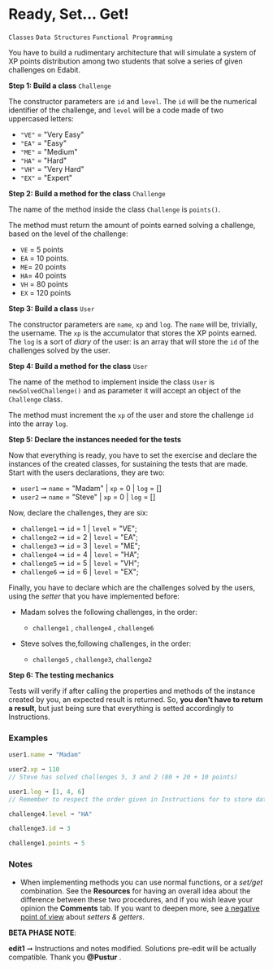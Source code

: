 # Ready, Set... Get!

`Classes` `Data Structures` `Functional Programming`

You have to build a rudimentary architecture that will simulate a system of XP points distribution among two students that solve a series of given challenges on Edabit.

**Step 1: Build a class** `Challenge`

The constructor parameters are `id` and `level`. The `id` will be the numerical identifier of the challenge, and `level` will be a code made of two uppercased letters:

- `"VE"` = "Very Easy"
- `"EA"` = "Easy"
- `"ME"` = "Medium"
- `"HA"` = "Hard"
- `"VH"` = "Very Hard"
- `"EX"` = "Expert"

**Step 2: Build a method for the class** `Challenge`

The name of the method inside the class `Challenge` is `points()`.

The method must return the amount of points earned solving a challenge, based on the level of the challenge:

- `VE` = 5 points
- `EA` = 10 points.
- `ME`= 20 points
- `HA`= 40 points
- `VH` = 80 points
- `EX` = 120 points

**Step 3: Build a class** `User`

The constructor parameters are `name`, `xp` and `log`. The `name` will be, trivially, the username. The `xp` is the accumulator that stores the XP points earned. The `log` is a sort of _diary_ of the user: is an array that will store the `id` of the challenges solved by the user.

**Step 4: Build a method for the class** `User`

The name of the method to implement inside the class `User` is `newSolvedChallenge()` and as parameter it will accept an object of the `Challenge` class.

The method must increment the `xp` of the user and store the challenge `id` into the array `log`.

**Step 5: Declare the instances needed for the tests**

Now that everything is ready, you have to set the exercise and declare the instances of the created classes, for sustaining the tests that are made. Start with the users declarations, they are two:

- `user1` ➞ `name` = "Madam" | `xp` = 0 | `log` = []
- `user2` ➞ `name` = "Steve" | `xp` = 0 | `log` = []

Now, declare the challenges, they are six:

- `challenge1` ➞ `id` = 1 | `level` = "VE";
- `challenge2` ➞ `id` = 2 | `level` = "EA";
- `challenge3` ➞ `id` = 3 | `level` = "ME";
- `challenge4` ➞ `id` = 4 | `level` = "HA";
- `challenge5` ➞ `id` = 5 | `level` = "VH";
- `challenge6` ➞ `id` = 6 | `level` = "EX";

Finally, you have to declare which are the challenges solved by the users, using the _setter_ that you have implemented before:

- Madam solves the following challenges, in the order:

  - `challenge1` , `challenge4` , `challenge6`

- Steve solves the,following challenges, in the order:

  - `challenge5` , `challenge3`, `challenge2`

**Step 6: The testing mechanics**

Tests will verify if after calling the properties and methods of the instance created by you, an expected result is returned. So, **you don't have to return a result**, but just being sure that everything is setted accordingly to Instructions.

### Examples

```js
user1.name ➞ "Madam"

user2.xp ➞ 110
// Steve has solved challenges 5, 3 and 2 (80 + 20 + 10 points)

user1.log ➞ [1, 4, 6]
// Remember to respect the order given in Instructions for to store data into the log

challenge4.level ➞ "HA"

challenge3.id ➞ 3

challenge1.points ➞ 5
```

### Notes

- When implementing methods you can use normal functions, or a _set/get_ combination. See the **Resources** for having an overall idea about the difference between these two procedures, and if you wish leave your opinion the **Comments** tab. If you want to deepen more, see [a negative point of view](https://nemisj.com/why-getterssetters-is-a-bad-idea-in-javascript/) about _setters & getters_.

**BETA PHASE NOTE**:

**edit1** ➞ Instructions and notes modified. Solutions pre-edit will be actually compatible. Thank you **@Pustur** .
